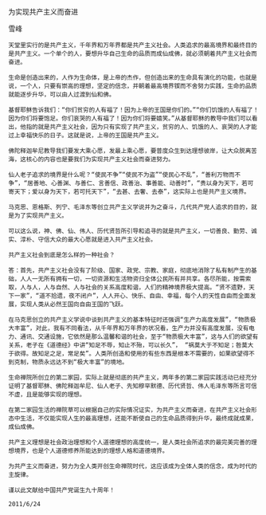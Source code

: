 为实现共产主义而奋进

雪峰


    天堂里实行的是共产主义，千年界和万年界都是共产主义社会。人类追求的最高境界和最终目的是共产主义。一个单个的人，要想升华自己生命的品质而成仙成佛，就必须朝着共产主义社会而奋进。

    生命是创造出来的，人作为生命体，是上帝的杰作，但创造出来的生命具有演化的功能，也就是说，一个人，只要有崇高的理想，坚定的信念，并朝着最高境界锲而不舍努力实践，生命的品质就能逐步升华，可以由人过渡到仙和佛。

    基督耶稣告诉我们：“你们贫穷的人有福了！因为上帝的王国是你们的。”“你们饥饿的人有福了！因为你们将要饱足。你们哀哭的人有福了！因为你们将要嬉笑。”从基督耶稣的教导中我们可以看出，他指的就是共产主义社会，因为只有实现了共产主义，贫穷的人、饥饿的人、哀哭的人才能过上幸福快乐的日子。这就是说，上帝的王国是共产主义。

    佛陀释迦牟尼教导我们要发大乘心愿，发最上乘心愿，要普度众生到达理想彼岸，让大众脱离苦海，这核心的内容也是要我们为实现共产主义社会而奋进努力。

    仙人老子追求的境界是什么呢？“使民不争”“使民不为盗”“使民心不乱”，“善利万物而不争”，“居善地、心善渊、与善仁、言善信、政善治、事善能、动善时”，“贵以身为天下，若可寄天下；爱以身为天下，若可托天下”，“去甚、去奢、去泰”，这实际上也是共产主义境界。

    马克思、恩格斯、列宁、毛泽东等创立共产主义学说并为之奋斗，几代共产党人追求的目的，就是为了实现共产主义。

    可以这么说，神、佛、仙、伟人、历代贤哲所引导和追寻的就是共产主义，一切善良、勤劳、诚实、淳朴、守信大众的最大心愿就是进入共产主义社会。

    共产主义社会到底是怎么样的一种社会？

    答：首先，共产主义社会没有了阶级、国家、政党、宗教、家庭，彻底地消除了私有制产生的基础，人人一无所有拥有一切，一切资源和生活物资归全体公民所有并共享。各尽所能，按需索取，人与人，人与自然、人与社会的关系高度和谐，人们的精神境界极大提高。“贤不遗野，天下一家”，“道不拾遗，夜不闭户”，人人开心、快乐、自由、幸福，每个人的天性自由而全面发展，实现人类从必然王国向自由王国的飞跃。

    在马克思创立的共产主义学说中谈到共产主义的基本特征时还强调“生产力高度发展”，“物质极大丰富”，对此，我有不同看法，从千年界和万年界的状况看，生产力并没有高度发展，没有电力、通讯、交通设施，它依然是那么温馨和谐的社会，至于“物质极大丰富”，这与人们的欲望有关系，老子在《道德经》中讲“知足不辱，知止不殆，可以长久”， “祸莫大于不知足；咎莫大于欲得。故知足之足，常足矣”。人类所创造和使用的有些东西是根本不需要的，如果欲望得不到克制，物质永远达不到“极大丰富”的境地。

    生命禅院所创立的第二家园，实际上就是彻底的共产主义，两年多的第二家园实践活动已经充分证明了基督耶稣、佛陀释迦牟尼、仙人老子、先知穆罕默德、历代贤哲、伟人毛泽东等所言可信不虚，且是能够实现的理想。

    在第二家园生活的禅院草可以根据自己的实际情况证实，为共产主义而奋进，在共产主义社会形态中生活，不仅能实现人生的最高理想，还能不断使自己的生命品质得到升华，最终成就成果，成仙成佛。

    共产主义理想是社会政治理想和个人道德理想的高度统一，是人类社会所追求的最完美完善的理想境界，也是个人道德修养所能达到的理想人格和道德境界。

    为共产主义而奋进，努力为全人类开创生命禅院时代，这应该成为全体人类的信念，成为时代的主旋律。

    谨以此文献给中国共产党诞生九十周年！

    2011/6/24 



